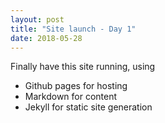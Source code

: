 ```yaml
---
layout: post
title: "Site launch - Day 1"
date: 2018-05-28
---
```


Finally have this site running, using
* Github pages for hosting
* Markdown for content
* Jekyll for static site generation
